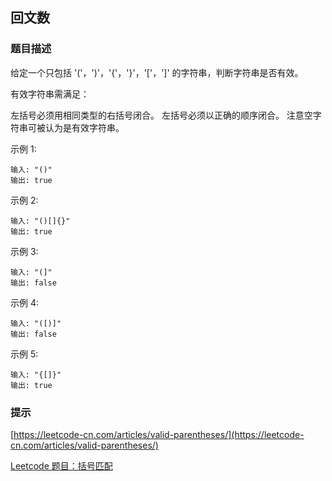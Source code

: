 
## 回文数

### 题目描述

给定一个只包括 '('，')'，'{'，'}'，'['，']' 的字符串，判断字符串是否有效。

有效字符串需满足：

左括号必须用相同类型的右括号闭合。
左括号必须以正确的顺序闭合。
注意空字符串可被认为是有效字符串。

示例 1:

```
输入: "()"
输出: true
```
示例 2:
```
输入: "()[]{}"
输出: true
```
示例 3:
```
输入: "(]"
输出: false
```
示例 4:
```
输入: "([)]"
输出: false
```

示例 5:
```
输入: "{[]}"
输出: true
```

### 提示

[https://leetcode-cn.com/articles/valid-parentheses/](https://leetcode-cn.com/articles/valid-parentheses/)


[Leetcode 题目：括号匹配](https://studygolang.com/articles/15781)